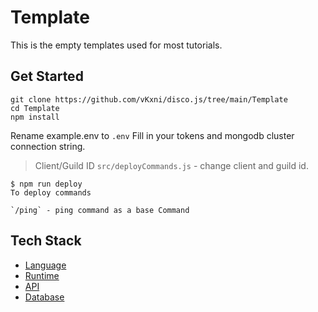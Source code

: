 # Template
This is the empty templates used for most tutorials.

## Get Started

```
git clone https://github.com/vKxni/disco.js/tree/main/Template
cd Template
npm install
```
Rename example.env to `.env`
Fill in your tokens and mongodb cluster connection string.

> Client/Guild ID
`src/deployCommands.js` - change client and guild id.

```
$ npm run deploy
To deploy commands

`/ping` - ping command as a base Command
```

  
## Tech Stack
* [Language](https://www.javascript.com/)
* [Runtime](https://nodejs.org/en/)
* [API](https://www.npmjs.com/package/discord.js?source=post_page-----7b5fe27cb6fa----------------------)
* [Database](https://www.mongodb.com/) 
